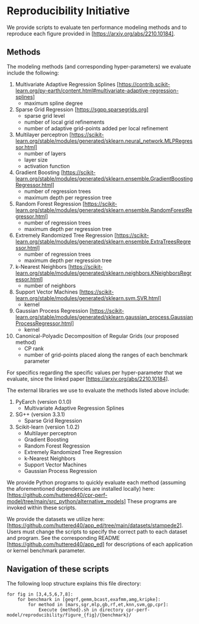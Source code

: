 # Reproducibility Initiative

We provide scripts to evaluate ten performance modeling methods and to reproduce each figure provided in [https://arxiv.org/abs/2210.10184].

## Methods
The modeling methods (and corresponding hyper-parameters) we evaluate include the following:
1. Multivariate Adaptive Regression Splines [https://contrib.scikit-learn.org/py-earth/content.html#multivariate-adaptive-regression-splines]
    - maximum spline degree
2. Sparse Grid Regression [https://sgpp.sparsegrids.org]
    - sparse grid level
    - number of local grid refinements
    - number of adaptive grid-points added per local refinement
3. Multilayer perceptron [https://scikit-learn.org/stable/modules/generated/sklearn.neural_network.MLPRegressor.html]
    - number of layers
    - layer size
    - activation function
4. Gradient Boosting [https://scikit-learn.org/stable/modules/generated/sklearn.ensemble.GradientBoostingRegressor.html]
    - number of regression trees
    - maximum depth per regression tree
5. Random Forest Regression [https://scikit-learn.org/stable/modules/generated/sklearn.ensemble.RandomForestRegressor.html]
    - number of regression trees
    - maximum depth per regression tree
6. Extremely Randomized Tree Regression [https://scikit-learn.org/stable/modules/generated/sklearn.ensemble.ExtraTreesRegressor.html]
    - number of regression trees
    - maximum depth per regression tree
7. k-Nearest Neighbors [https://scikit-learn.org/stable/modules/generated/sklearn.neighbors.KNeighborsRegressor.html]
    - number of neighbors
8. Support Vector Machines [https://scikit-learn.org/stable/modules/generated/sklearn.svm.SVR.html]
    - kernel
9. Gaussian Process Regression [https://scikit-learn.org/stable/modules/generated/sklearn.gaussian_process.GaussianProcessRegressor.html]
    - kernel
10. Canonical-Polyadic Decomposition of Regular Grids (our proposed method)
    - CP rank
    - number of grid-points placed along the ranges of each benchmark parameter

For specifics regarding the specific values per hyper-parameter that we evaluate, since the linked paper [https://arxiv.org/abs/2210.10184].

The external libraries we use to evaluate the methods listed above include:
1. PyEarch (version 0.1.0)
    - Multivariate Adaptive Regression Splines
3. SG++ (version 3.3.1)
    - Sparse Grid Regression
5. Scikit-learn (version 1.0.2)
    - Multilayer perceptron
    - Gradient Boosting
    - Random Forest Regression
    - Extremely Randomized Tree Regression
    - k-Nearest Neighbors
    - Support Vector Machines
    - Gaussian Process Regression

We provide Python programs to quickly evaluate each method (assuming the aforementioned dependencies are installed locally) here: [https://github.com/huttered40/cpr-perf-model/tree/main/src_python/alternative_models]
These programs are invoked within these scripts.

We provide the datasets we utilize here: [https://github.com/huttered40/app_ed/tree/main/datasets/stampede2].
Users must change the scripts to specify the correct path to each dataset and program.
See the corresponding README [https://github.com/huttered40/app_ed] for descriptions of each application or kernel benchmark parameter.

## Navigation of these scripts
The following loop structure explains this file directory:

```
for fig in [3,4,5,6,7,8]:
    for benchmark in [geqrf,gemm,bcast,exafmm,amg,kripke]:
        for method in [mars,sgr,mlp,gb,rf,et,knn,svm,gp,cpr]:
            Execute {method}.sh in directory cpr-perf-model/reproducibility/figure_{fig}/{benchmark}/
```
